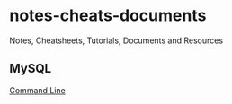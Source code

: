 # notes-cheats-documents
Notes, Cheatsheets, Tutorials, Documents and Resources





## MySQL 

[Command Line](docs/mysql/cmd-line-cheats.md)